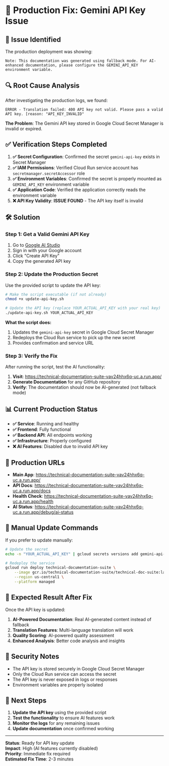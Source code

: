# 🔧 Production Fix: Gemini API Key Issue

## 🚨 **Issue Identified**

The production deployment was showing:
```
Note: This documentation was generated using fallback mode. For AI-enhanced documentation, please configure the GEMINI_API_KEY environment variable.
```

## 🔍 **Root Cause Analysis**

After investigating the production logs, we found:
```
ERROR - Translation failed: 400 API key not valid. Please pass a valid API key. [reason: "API_KEY_INVALID"
```

**The Problem**: The Gemini API key stored in Google Cloud Secret Manager is invalid or expired.

## ✅ **Verification Steps Completed**

1. **✅ Secret Configuration**: Confirmed the secret `gemini-api-key` exists in Secret Manager
2. **✅ IAM Permissions**: Verified Cloud Run service account has `secretmanager.secretAccessor` role
3. **✅ Environment Variables**: Confirmed the secret is properly mounted as `GEMINI_API_KEY` environment variable  
4. **✅ Application Code**: Verified the application correctly reads the environment variable
5. **❌ API Key Validity**: **ISSUE FOUND** - The API key itself is invalid

## 🛠️ **Solution**

### **Step 1: Get a Valid Gemini API Key**

1. Go to [Google AI Studio](https://aistudio.google.com/app/apikey)
2. Sign in with your Google account  
3. Click "Create API Key"
4. Copy the generated API key

### **Step 2: Update the Production Secret**

Use the provided script to update the API key:

```bash
# Make the script executable (if not already)
chmod +x update-api-key.sh

# Update the API key (replace YOUR_ACTUAL_API_KEY with your real key)
./update-api-key.sh YOUR_ACTUAL_API_KEY
```

**What the script does:**
1. Updates the `gemini-api-key` secret in Google Cloud Secret Manager
2. Redeploys the Cloud Run service to pick up the new secret
3. Provides confirmation and service URL

### **Step 3: Verify the Fix**

After running the script, test the AI functionality:

1. **Visit**: https://technical-documentation-suite-vav24hhx6q-uc.a.run.app/
2. **Generate Documentation** for any GitHub repository
3. **Verify**: The documentation should now be AI-generated (not fallback mode)

## 📊 **Current Production Status**

- **✅ Service**: Running and healthy
- **✅ Frontend**: Fully functional
- **✅ Backend API**: All endpoints working
- **✅ Infrastructure**: Properly configured
- **❌ AI Features**: Disabled due to invalid API key

## 🔗 **Production URLs**

- **Main App**: https://technical-documentation-suite-vav24hhx6q-uc.a.run.app/
- **API Docs**: https://technical-documentation-suite-vav24hhx6q-uc.a.run.app/docs
- **Health Check**: https://technical-documentation-suite-vav24hhx6q-uc.a.run.app/health
- **AI Status**: https://technical-documentation-suite-vav24hhx6q-uc.a.run.app/debug/ai-status

## 🔄 **Manual Update Commands**

If you prefer to update manually:

```bash
# Update the secret
echo -n "YOUR_ACTUAL_API_KEY" | gcloud secrets versions add gemini-api-key --data-file=-

# Redeploy the service
gcloud run deploy technical-documentation-suite \
    --image gcr.io/technical-documentation-suite/technical-doc-suite:latest \
    --region us-central1 \
    --platform managed
```

## 🎯 **Expected Result After Fix**

Once the API key is updated:

1. **AI-Powered Documentation**: Real AI-generated content instead of fallback
2. **Translation Features**: Multi-language translation will work
3. **Quality Scoring**: AI-powered quality assessment
4. **Enhanced Analysis**: Better code analysis and insights

## 🔐 **Security Notes**

- The API key is stored securely in Google Cloud Secret Manager
- Only the Cloud Run service can access the secret
- The API key is never exposed in logs or responses
- Environment variables are properly isolated

## 📝 **Next Steps**

1. **Update the API key** using the provided script
2. **Test the functionality** to ensure AI features work
3. **Monitor the logs** for any remaining issues
4. **Update documentation** once confirmed working

---

**Status**: Ready for API key update  
**Impact**: High (AI features currently disabled)  
**Priority**: Immediate fix required  
**Estimated Fix Time**: 2-3 minutes 